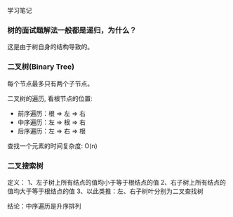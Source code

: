 学习笔记

### 树的面试题解法一般都是递归，为什么？

这是由于树自身的结构导致的。

### 二叉树(Binary Tree)

每个节点最多只有两个子节点。

二叉树的遍历, 看根节点的位置:

-   前序遍历：根 => 左 => 右
-   中序遍历：左 => 根 => 右
-   后序遍历：左 => 右 => 根

查找一个元素的时间复杂度: O(n)

### 二叉搜索树

定义：
1、左子树上所有结点的值均小于等于根结点的值
2、右子树上所有结点的值均大于等于根结点的值
3、以此类推：左、右子树叶分别为二叉查找树

结论：中序遍历是升序排列
